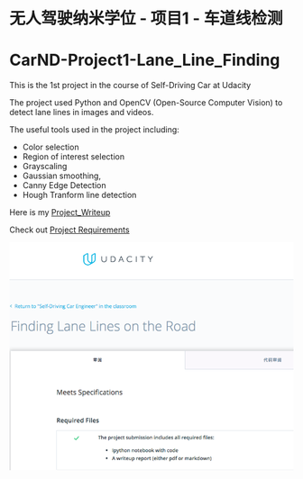 # 无人驾驶纳米学位 - 项目1 - 车道线检测
# CarND-Project1-Lane_Line_Finding

[//]: # (Image References)

[image]: ./Pass-certificate.png 

This is the 1st project in the course of Self-Driving Car at Udacity

The project used Python and OpenCV (Open-Source Computer Vision) to detect lane lines in images and videos. 

The useful tools used in the project including:
 - Color selection 
 - Region of interest selection
 - Grayscaling
 - Gaussian smoothing, 
 - Canny Edge Detection 
 - Hough Tranform line detection
 
 Here is my [Project_Writeup](./Project_Writeup.md)
 
 Check out  [Project Requirements](./Project_README.md)
 
 ![alt text][image]
